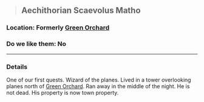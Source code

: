 >## Aechithorian Scaevolus Matho

### Location: Formerly [Green Orchard](../../Locations/Green%20Orchard.md)

### Do we like them: No

***

### Details

One of our first quests. Wizard of the planes. Lived in a tower overlooking planes north of [Green Orchard](../../Locations/Green%20Orchard.md). Ran away in the middle of the night. He is not dead. His property is now town property.
